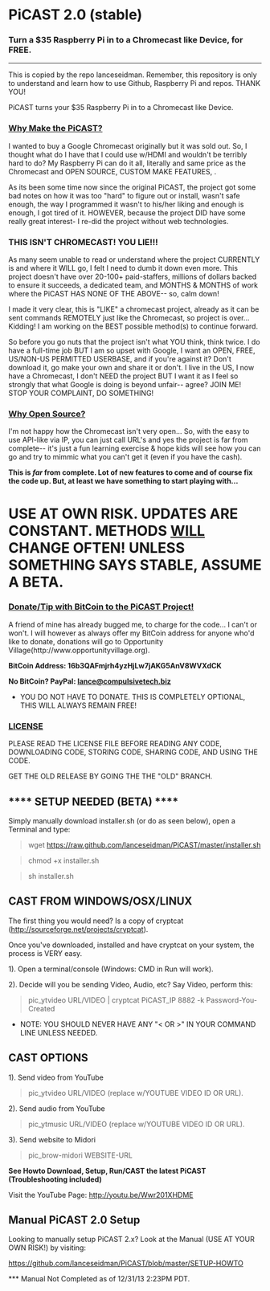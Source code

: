 PiCAST 2.0 (stable)
===
<h3>Turn a $35 Raspberry Pi in to a Chromecast like Device, for FREE.</h3>
<hr>
This is copied by the repo lanceseidman. Remember, this repository is only to understand and learn how to use Github, Raspberry Pi and repos. THANK YOU!


PiCAST turns your $35 Raspberry Pi in to a Chromecast like Device.

<h3><u>Why Make the PiCAST?</u></h3>
I wanted to buy a Google Chromecast originally but it was sold out. So, I thought what do I have that I could use w/HDMI and wouldn't be terribly hard to do? My Raspberry Pi can do it all, literally and same price as the Chromecast and OPEN SOURCE, CUSTOM MAKE FEATURES, <obvious reasons here>.

As its been some time now since the original PiCAST, the project got some bad notes on how it was too "hard" to figure out or install, wasn't safe enough, the way I programmed it wasn't to his/her liking and enough is enough, I got tired of it. HOWEVER, because the project DID have some really great interest- I re-did the project without web technologies.

<h3>THIS ISN'T CHROMECAST! YOU LIE!!!</h3>
As many seem unable to read or understand where the project CURRENTLY is and where it WILL go, I felt I need to dumb it
down even more. This project doesn't have over 20-100+ paid-staffers, millions of dollars backed to ensure it succeeds, 
a dedicated team, and MONTHS & MONTHS of work where the PiCAST HAS NONE OF THE ABOVE-- so, calm down!

I made it very clear, this is "LIKE" a chromecast project, already as it can be sent commands REMOTELY just like the 
Chromecast, so project is over... Kidding! I am working on the BEST possible method(s) to continue forward.

So before you go nuts that the project isn't what YOU think, think twice. I do have a full-time job BUT I am so
upset with Google, I want an OPEN, FREE, US/NON-US PERMITTED USERBASE, and if you're against it? Don't download it,
go make your own and share it or don't. I live in the US, I now have a Chromecast, I don't NEED the project BUT
I want it as I feel so strongly that what Google is doing is beyond unfair-- agree? JOIN ME! STOP YOUR COMPLAINT, DO
SOMETHING!

<h3><u>Why Open Source?</u></h3>
I'm not happy how the Chromecast isn't very open... So, with the easy to use API-like via IP, you can just call URL's
and yes the project is far from complete-- it's just a fun learning exercise & hope kids will see how you can go and
try to mimmic what you can't get it (even if you have the cash).

<b>This is <i>far</i> from complete. Lot of new features to come and of course fix the code up. But, at least we have something
to start playing with...</b>

<h1>USE AT OWN RISK. UPDATES ARE CONSTANT. METHODS <B><u>WILL</u></B> CHANGE OFTEN! UNLESS SOMETHING SAYS STABLE, ASSUME A BETA.</h1>

<h3><u>Donate/Tip with BitCoin to the PiCAST Project!</u></h3>
A friend of mine has already bugged me, to charge for the code... I can't or won't. I will however as always offer my
BitCoin address for anyone who'd like to donate, donations will go to Opportunity Village(http://www.opportunityvillage.org).

<b>BitCoin Address: 16b3QAFmjrh4yzHjLw7jAKG5AnV8WVXdCK</b>

<b>No BitCoin? PayPal: lance@compulsivetech.biz</b>

* YOU DO NOT HAVE TO DONATE. THIS IS COMPLETELY OPTIONAL, THIS WILL ALWAYS REMAIN FREE!

<h3><u>LICENSE</u></h3>

PLEASE READ THE LICENSE FILE BEFORE READING ANY CODE, DOWNLOADING CODE, STORING CODE, SHARING CODE, AND USING THE CODE.


GET THE OLD RELEASE BY GOING THE THE "OLD" BRANCH.

<b><h2>**** SETUP NEEDED (BETA) ****</h2></b>

Simply manually download installer.sh (or do as seen below), open a Terminal and type:

> wget https://raw.github.com/lanceseidman/PiCAST/master/installer.sh

> chmod +x installer.sh

> sh installer.sh

<b><h2>CAST FROM WINDOWS/OSX/LINUX</h2></b>
The first thing you would need? Is a copy of cryptcat (http://sourceforge.net/projects/cryptcat).

Once you've downloaded, installed and have cryptcat on your system, the process is VERY easy.

1). Open a terminal/console (Windows: CMD in Run will work).

2). Decide will you be sending Video, Audio, etc? Say Video, perform this:

> pic_ytvideo URL/VIDEO | cryptcat PiCAST_IP 8882 -k Password-You-Created
* NOTE: YOU SHOULD NEVER HAVE ANY "< OR >" IN YOUR COMMAND LINE UNLESS NEEDED.

<b><h2>CAST OPTIONS</h2></b>
1). Send video from YouTube
> pic_ytvideo URL/VIDEO (replace w/YOUTUBE VIDEO ID OR URL).

2). Send audio from YouTube
> pic_ytmusic URL/VIDEO (replace w/YOUTUBE VIDEO ID OR URL).

3). Send website to Midori
> pic_brow-midori WEBSITE-URL


<b>See Howto Download, Setup, Run/CAST the latest PiCAST (Troubleshooting included)</b>

Visit the YouTube Page: http://youtu.be/Wwr201XHDME


<h2>Manual PiCAST 2.0 Setup</h2>
Looking to manually setup PiCAST 2.x? Look at the Manual (USE AT YOUR OWN RISK!) by visiting:

https://github.com/lanceseidman/PiCAST/blob/master/SETUP-HOWTO

*** Manual Not Completed as of 12/31/13 2:23PM PDT.
